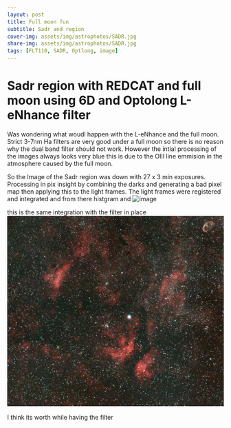 ```yaml
---
layout: post
title: Full moon fun 
subtitle: Sadr and region
cover-img: assets/img/astrophotos/SADR.jpg
share-img: assets/img/astrophotos/SADR.jpg
tags: [FLT110, SADR, Optlong, image]
---
```

# Sadr region with REDCAT and full moon using 6D and Optolong L-eNhance filter

Was wondering what woudl happen with the L-eNhance and the full moon. Strict 3-7nm Ha filters are very good under a full 
moon so there is no reason why the dual band filter should not work. However the intial processing of the images always looks very blue this is due to the OIII line emmision in the atmosphere caused by the full moon. 

So the Image of the Sadr region was down with 27 x 3 min exposures. Processing in pix insight by combining the darks and generating a bad pixel map then applying this to the light frames. 
The light frames were registered and integrated and from there histgram and 
![image][filter]

this is the same integration with the filter in place 
![image][longfilter]


I think its worth while having the filter

[longfilter]:../assets/img/astrophotos/SADR.jpg
[filter]:../assets/img/astrophotos/Sadr_RedCat6D.jpg
